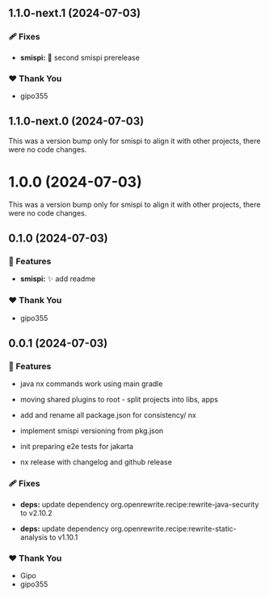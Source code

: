 ## 1.1.0-next.1 (2024-07-03)


### 🩹 Fixes

- **smispi:** :bug: second smispi prerelease


### ❤️  Thank You

- gipo355

## 1.1.0-next.0 (2024-07-03)

This was a version bump only for smispi to align it with other projects, there were no code changes.

# 1.0.0 (2024-07-03)

This was a version bump only for smispi to align it with other projects, there were no code changes.

## 0.1.0 (2024-07-03)


### 🚀 Features

- **smispi:** :sparkles: add readme


### ❤️  Thank You

- gipo355

## 0.0.1 (2024-07-03)


### 🚀 Features

- java nx commands work using main gradle

- moving shared plugins to root - split projects into libs, apps

- add and rename all package.json for consistency/ nx

- implement smispi versioning from pkg.json

- init preparing e2e tests for jakarta

- nx release with changelog and github release


### 🩹 Fixes

- **deps:** update dependency org.openrewrite.recipe:rewrite-java-security to v2.10.2

- **deps:** update dependency org.openrewrite.recipe:rewrite-static-analysis to v1.10.1


### ❤️  Thank You

- Gipo
- gipo355